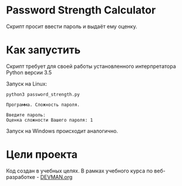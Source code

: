# Password Strength Calculator

Скрипт  просит ввести пароль и выдаёт ему оценку.

# Как запустить

Скрипт требует для своей работы установленного интерпретатора Python версии 3.5

Запуск на Linux:

```#!bash
python3 password_strength.py

Программа. Сложность пароля.

Введите пароль:
Оценка сложности Вашего пароля: 1
```

Запуск на Windows происходит аналогично.

# Цели проекта

Код создан в учебных целях. В рамках учебного курса по веб-разработке - [DEVMAN.org](https://devman.org)


